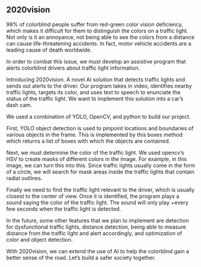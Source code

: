 ## 2020vision

99% of colorblind people suffer from red-green color vision deficiency, which makes it difficult for them to distinguish the colors on a traffic light. Not only is it an annoyance, not being able to see the colors from a distance can cause life-threatening accidents. In fact, motor vehicle accidents are a leading cause of death worldwide.

In order to combat this issue, we must develop an assistive program that alerts colorblind drivers about traffic light information.

Introducing 2020vision. A novel AI solution that detects traffic lights and sends out alerts to the driver. Our program takes in video, identifies nearby traffic lights, targets its color, and uses text to speech to enunciate the status of the traffic light. We want to implement this solution into a car’s dash cam.



We used a combination of YOLO, OpenCV, and python to build our project. 

First, YOLO object detection is used to pinpoint locations and boundaries of various objects in the frame. This is implemented by this boxes method which returns a list of boxes with which the objects are contained.

Next, we must determine the color of the traffic light. We used opencv’s HSV to create masks of different colors in the image. For example, in this image, we can turn this into this. Since traffic lights usually come in the form of a circle, we will search for mask areas inside the traffic lights that contain radial outlines.

Finally we need to find the traffic light relevant to the driver, which is usually closest to the center of view. Once it is identified, the program plays a sound saying the color of the traffic light. The sound will only play +every few seconds when the traffic light is detected.

In the future, some other features that we plan to implement are detection for dysfunctional traffic lights, distance detection, being able to measure distance from the traffic light and alert accordingly, and optimization of color and object detection. 

With 2020vision, we can extend the use of AI to help the colorblind gain a better sense of the road. Let’s build a safer society together.